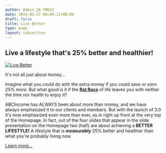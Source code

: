 ```yaml
---
author: Admin_2A-TM613
date: 2015-05-27 08:04:11+00:00
draft: false
title: Live Better
type: page
layout: subsection
---
```


## Live a lifestyle that's 25% better and healthier!


[![Live Better](https://abcincome.com/3/wp-content/uploads/2015/05/kids-balloons-sun-play_crpd_852x445_c60.jpg)
](https://abcincome.com/3/wp-content/uploads/2015/05/kids-balloons-sun-play_crpd_852x445_c60.jpg)



It's not all just about money...

Imagine what you could do with the extra money if you could _save or earn 25% more_. But what good is it if the **[Rat Race](https://abcincome.com/escape-the-rat-race/)** of life leaves you with neither the time nor health to enjoy it?

ABCIncome has ALWAYS been about more than money, and we have always emphasized it to our clients and members. But with the launch of 3.0 it's now emphasized even more than ever, as in right up front at the very top of the Homepage. In fact, out of the four slides that appear in the slide presentation on the Homepage two (half) are about achieving a **BETTER LIFESTYLE!** A lifestyle that is _**measurably**_ 25% better and healthier than what you're probably living now.

[Learn more...](https://abcincome.com/single-page-overview/)
